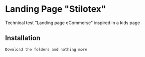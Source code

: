 # Landing Page "Stilotex"

Technical test "Landing page eCommerse" inspired in a kids page 

## Installation

```bash
Download the folders and nothing more 
```
